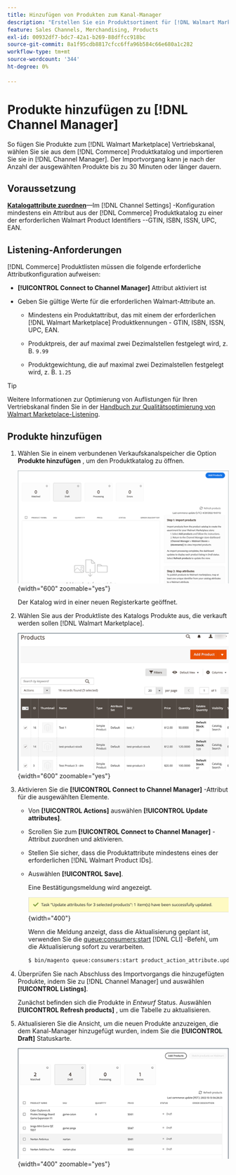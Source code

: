 ```yaml
---
title: Hinzufügen von Produkten zum Kanal-Manager
description: "Erstellen Sie ein Produktsortiment für [!DNL Walmart Marketplace] Vertrieb durch Hinzufügen von Produkten aus dem Katalog zum im Kanal-Manager konfigurierten Vertriebskanal."
feature: Sales Channels, Merchandising, Products
exl-id: 00932df7-bdc7-42a1-b269-88dffcc918bc
source-git-commit: 8a1f95cdb8817cfcc6ffa96b584c66e680a1c282
workflow-type: tm+mt
source-wordcount: '344'
ht-degree: 0%

---
```



# Produkte hinzufügen zu [!DNL Channel Manager]

So fügen Sie Produkte zum [!DNL Walmart Marketplace] Vertriebskanal, wählen Sie sie aus dem [!DNL Commerce] Produktkatalog und importieren Sie sie in [!DNL Channel Manager].
Der Importvorgang kann je nach der Anzahl der ausgewählten Produkte bis zu 30 Minuten oder länger dauern.

## Voraussetzung

**[Katalogattribute zuordnen](map-catalog-attributes.md)**—Im [!DNL Channel Settings] -Konfiguration mindestens ein Attribut aus der [!DNL Commerce] Produktkatalog zu einer der erforderlichen Walmart Product Identifiers --GTIN, ISBN, ISSN, UPC, EAN.

## Listening-Anforderungen

[!DNL Commerce] Produktlisten müssen die folgende erforderliche Attributkonfiguration aufweisen:

- **[!UICONTROL Connect to Channel Manager]** Attribut aktiviert ist

- Geben Sie gültige Werte für die erforderlichen Walmart-Attribute an.

   - Mindestens ein Produktattribut, das mit einem der erforderlichen [!DNL Walmart Marketplace] Produktkennungen - GTIN, ISBN, ISSN, UPC, EAN.

   - Produktpreis, der auf maximal zwei Dezimalstellen festgelegt wird, z. B. `9.99`

   - Produktgewichtung, die auf maximal zwei Dezimalstellen festgelegt wird, z. B. `1.25`

>[!TIP]
>
>Weitere Informationen zur Optimierung von Auflistungen für Ihren Vertriebskanal finden Sie in der [Handbuch zur Qualitätsoptimierung von Walmart Marketplace-Listening](https://marketplace.walmart.com/wp-content/uploads/2020/09/WMP_listing_quality_optimization_guide.pdf).

## Produkte hinzufügen

1. Wählen Sie in einem verbundenen Verkaufskanalspeicher die Option **Produkte hinzufügen** , um den Produktkatalog zu öffnen.

   ![Produkte zum Verkaufskanalspeicher hinzufügen](assets/add-initial-products-to-connected-channel.png){width="600" zoomable="yes"}

   Der Katalog wird in einer neuen Registerkarte geöffnet.

1. Wählen Sie aus der Produktliste des Katalogs Produkte aus, die verkauft werden sollen [!DNL Walmart Marketplace].

   ![Senden von Produkten an den Verkaufskanalspeicher](assets/select-products-from-catalog.png){width="600" zoomable="yes"}

1. Aktivieren Sie die **[!UICONTROL Connect to Channel Manager]** -Attribut für die ausgewählten Elemente.

   - Von **[!UICONTROL Actions]** auswählen **[!UICONTROL Update attributes]**.

   - Scrollen Sie zum **[!UICONTROL Connect to Channel Manager]** -Attribut zuordnen und aktivieren.

   - Stellen Sie sicher, dass die Produktattribute mindestens eines der erforderlichen [!DNL Walmart Product IDs].

   - Auswählen **[!UICONTROL Save]**.

     Eine Bestätigungsmeldung wird angezeigt.

     ![Bestätigungsnachricht zum Produktimport von einem Katalog zu einem Verkaufskanal](assets/product-import-from-catalog-confirmation.png){width="400"}

     Wenn die Meldung anzeigt, dass die Aktualisierung geplant ist, verwenden Sie die [queue:consumers:start](https://experienceleague.adobe.com/docs/commerce-operations/configuration-guide/cli/start-message-queues.html) [!DNL CLI] -Befehl, um die Aktualisierung sofort zu verarbeiten.

     ```bash
     $ bin/magento queue:consumers:start product_action_attribute.update
     ```

1. Überprüfen Sie nach Abschluss des Importvorgangs die hinzugefügten Produkte, indem Sie zu [!DNL Channel Manager] und auswählen **[!UICONTROL Listings]**.

   Zunächst befinden sich die Produkte in *Entwurf* Status. Auswählen **[!UICONTROL Refresh products]** , um die Tabelle zu aktualisieren.

1. Aktualisieren Sie die Ansicht, um die neuen Produkte anzuzeigen, die dem Kanal-Manager hinzugefügt wurden, indem Sie die **[!UICONTROL Draft]** Statuskarte.

   ![Importierte Produkte in verbundene Vertriebskanäle](assets/products-in-marketplace-sales-channel.png){width="400" zoomable="yes"}



